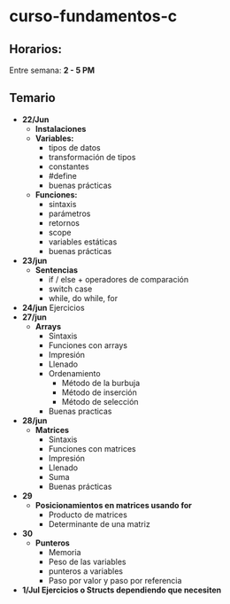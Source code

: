# curso-fundamentos-c

## Horarios:

Entre semana: **2 - 5 PM**

## Temario

- **22/Jun** 
  - **Instalaciones**
  - **Variables:**
    - tipos de datos
    - transformación de tipos
    - constantes
    - #define
    - buenas prácticas
  - **Funciones:** 
    - sintaxis
    - parámetros
    - retornos
    - scope
    - variables estáticas
    - buenas prácticas
- **23/jun**
  - **Sentencias**
    - if / else + operadores de comparación
    - switch case
    - while, do while, for
- **24/jun** Ejercicios
- **27/jun**
  - **Arrays** 
    - Sintaxis
    - Funciones con arrays
    - Impresión
    - Llenado
    - Ordenamiento
      - Método de la burbuja
      - Método de inserción
      - Método de selección
    - Buenas practicas
- **28/jun**
  - **Matrices**
    - Sintaxis
    - Funciones con matrices
    - Impresión
    - Llenado
    - Suma 
    - Buenas prácticas
- **29**
  - **Posicionamientos en matrices usando for**
    - Producto de matrices
    - Determinante de una matriz
- **30**
  - **Punteros**
    - Memoria
    - Peso de las variables
    - punteros a variables
    - Paso por valor y paso por referencia
- **1/Jul Ejercicios o Structs dependiendo que necesiten**
